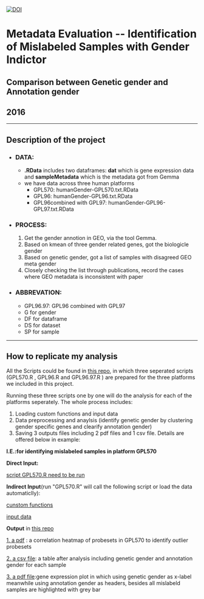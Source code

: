 [![DOI](https://zenodo.org/badge/23905/min110/mislabeled.samples.identification.svg)](https://zenodo.org/badge/latestdoi/23905/min110/mislabeled.samples.identification)


# Metadata Evaluation -- Identification of Mislabeled Samples with Gender Indictor

## Comparison between Genetic gender and Annotation gender
## 2016
---

## Description of the project

* ### DATA: 
    * **.RData** includes two dataframes: **dat** which is gene expression data and **sampleMetadata** which is the metadata got from Gemma 
    * we have data across three human platforms 
        * GPL570: humanGender-GPL570.txt.RData
        * GPL96: humanGender-GPL96.txt.RData
        * GPL96combined with GPL97: humanGender-GPL96-GPL97.txt.RData
    
* ### PROCESS:
    1. Get the gender annotion in GEO, via the tool Gemma.
    2. Based on kmean of three gender related genes, got the biologicle gender
    3. Based on genetic gender, got a list of samples with disagreed GEO meta gender
    4. Closely checking the list through publications, record the cases where GEO metadata is inconsistent with paper
   
* ### ABBREVATION: 
    * GPL96.97: GPL96 combined with GPL97
    * G for gender 
    * DF for dataframe 
    * DS for dataset  
    * SP for sample

---

## How to replicate my analysis

All the Scripts could be found in [this repo](https://github.com/min110/mislabeled.samples.identification/tree/master/Rscripts), in which three seperated scripts (GPL570.R , GPL96.R and GPL96.97.R ) are prepared for the three platforms we included in this project.

Running these three scripts one by one will do the analysis for each of the platforms seperately. The whole process includes:

1. Loading custom functions and input data
2. Data preprocessing and anaylsis (identify genetic gender by clustering gender specific genes and clearify annotation gender)
3. Saving 3 outputs files including 2 pdf files and 1 csv file. Details are offered below in example:

**I.E.:for identifying mislabeled samples in platform GPL570** 

**Direct Input:** 

[script GPL570.R need to be run](https://github.com/min110/mislabeled.samples.identification/blob/master/Rscripts/GPL570.R)

**Indirect Input**(run "GPL570.R" will call the following script or load the data automaticlly):

[cunstom functions](https://github.com/min110/mislabeled.samples.identification/blob/master/Rscripts/customFunction.R)

[input data](https://github.com/min110/mislabeled.samples.identification/blob/master/inputDATA/humanGender-GPL570.txt.RData)

**Output** in [this repo](https://github.com/min110/mislabeled.samples.identification/tree/master/output)

[1. a pdf](https://github.com/min110/mislabeled.samples.identification/blob/master/output/GPL570%20probesets%20COR.pdf) : a correlation heatmap of probesets in GPL570 to identify outlier probesets 

[2. a csv file](https://github.com/min110/mislabeled.samples.identification/blob/master/output/GPL570%20all%20inforamtion.csv): a table after analysis including genetic gender and annotation gender for each sample

[3. a pdf file](https://github.com/min110/mislabeled.samples.identification/blob/master/output/GPL570%20gene%20expression%20plot%20for%20each%20dataset.pdf):gene expression plot in which using genetic gender as x-label meanwhile using annotation gender as headers, besides all mislabeld samples are highlighted with grey bar
